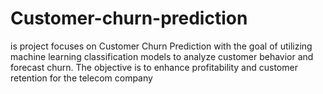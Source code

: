 # Customer-churn-prediction
is project focuses on Customer Churn Prediction with the goal of utilizing machine learning classification models to analyze customer behavior and forecast churn. The objective is to enhance profitability and customer retention for the telecom company 
